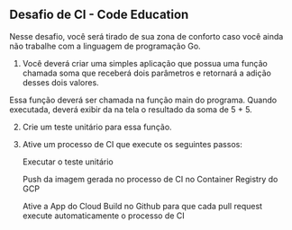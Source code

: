## Desafio de CI - Code Education

Nesse desafio, você será tirado de sua zona de conforto caso você ainda não trabalhe com a linguagem de programação Go.

1) Você deverá criar uma simples aplicação que possua uma função chamada soma que receberá dois parâmetros e retornará a adição desses dois valores.

Essa função deverá ser chamada na função main do programa. Quando executada, deverá exibir da na tela o resultado da soma de 5 + 5.

2) Crie um teste unitário para essa função.

3) Ative um processo de CI que execute os seguintes passos:

    Executar o teste unitário

    Push da imagem gerada no processo de CI no Container Registry do GCP
    
    Ative a App do Cloud Build no Github para que cada pull request execute automaticamente o processo de CI
